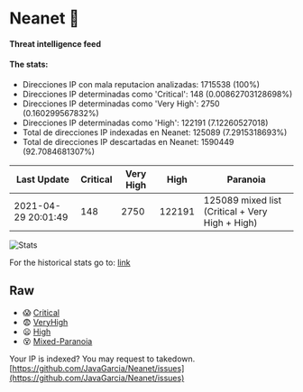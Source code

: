 # Neanet :hocho:
#### Threat intelligence feed
#### The stats:

- Direcciones IP con mala reputacion analizadas: 1715538 (100%)
- Direcciones IP determinadas como 'Critical':  148 (0.00862703128698%)
- Direcciones IP determinadas como 'Very High':  2750 (0.160299567832%)
- Direcciones IP determinadas como 'High':  122191 (7.12260527018)
- Total de direcciones IP indexadas en Neanet:  125089 (7.2915318693%)
- Total de direcciones IP descartadas en Neanet:  1590449 (92.7084681307%)

| Last Update | Critical | Very High | High | Paranoia |
| --- | --- | --- | --- | --- |
| 2021-04-29 20:01:49 | 148 | 2750 | 122191 | 125089 mixed list (Critical + Very High + High)|

![Stats](https://docs.google.com/spreadsheets/d/e/2PACX-1vSnaNMIXVabIpDJjufMlzH7poXnshF3mgd8Is1g9ytUEzVsP5my4Trn8f-xkoLLQ38xpL3HtmUexLo6/pubchart?oid=501124687&format=image)

For the historical stats go to: [link](/stats.csv)
## Raw
- :scream: [Critical](https://raw.githubusercontent.com/JavaGarcia/Neanet/master/blacklists/neanet_critical.txt)
- :fearful: [VeryHigh](https://raw.githubusercontent.com/JavaGarcia/Neanet/master/blacklists/neanet_veryHigh.txtt)
- :frowning: [High](https://raw.githubusercontent.com/JavaGarcia/Neanet/master/blacklists/neanet_high.txt)
- :dizzy_face: [Mixed-Paranoia](https://raw.githubusercontent.com/JavaGarcia/Neanet/master/blacklists/neanet_all.txt)


Your IP is indexed? You may request to takedown. [https://github.com/JavaGarcia/Neanet/issues](https://github.com/JavaGarcia/Neanet/issues)


























































































































































































































































































































































































































































































































































































































































































































































































































































































































































































































































































































































































































































































































































































































































































































































































































































































































































































































































































































































































































































































































































































































































































































































































































































































































































































































































































































































































































































































































































































































































































































































































































































































































































































































































































































































































































































































































































































































































































































































































































































































































































































































































































































































































































































































































































































































































































































































































































































































































































































































































































































































































































































































































































































































































































































































































































































































































































































































































































































































































































































































































































































